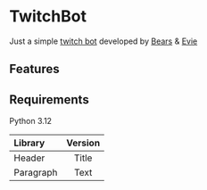 # TwitchBot

Just a simple [twitch bot](https://twitch.tv/BeariumBot) developed by [Bears](https://github.com/Bear-ium) & [Evie](https://github.com/EvieDoesStuff)

## Features

## Requirements

Python 3.12

|   Library     |   Version |
|   :---        |   :----:  |
|   Header      |   Title   |
|   Paragraph   |   Text    |
